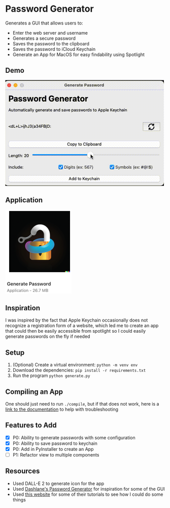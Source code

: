 # Password Generator

Generates a GUI that allows users to:

* Enter the web server and username
* Generates a secure password
* Saves the password to the clipboard
* Saves the password to iCloud Keychain
* Generate an App for MacOS for easy findability using Spotlight

## Demo

![Password Generator Demo](./demo.gif)

## Application

![Password Generator App Icon](./app_image.png)

## Inspiration

I was inspired by the fact that Apple Keychain occasionally does not recognize a
registration form of a website, which led me to create an app that could then be
easily accessible from spotlight so I could easily generate passwords on the fly
if needed

## Setup

1. (Optional) Create a virtual environment: `python -m venv env`
2. Download the dependencies: `pip install -r requirements.txt`
3. Run the program `python generate.py`

## Compiling an App

One should just need to run `./compile`, but if that does not work, here is
a [link to the documentation](https://pyinstaller.org/en/stable/usage.html) to help with troubleshooting

## Features to Add

- [x] P0: Ability to generate passwords with some configuration
- [x] P0: Ability to save password to keychain
- [x] P0: Add in PyInstaller to create an App
- [ ] P1: Refactor view to multiple components

## Resources

- Used DALL-E 2 to generate icon for the app
- Used [Dashlane's Password Generator](https://www.dashlane.com/personal-password-manager/password-generator) for inspiration for some of the GUI
- Used [this website](https://www.pythonguis.com/latest/) for some of their tutorials to see how I could do some things
